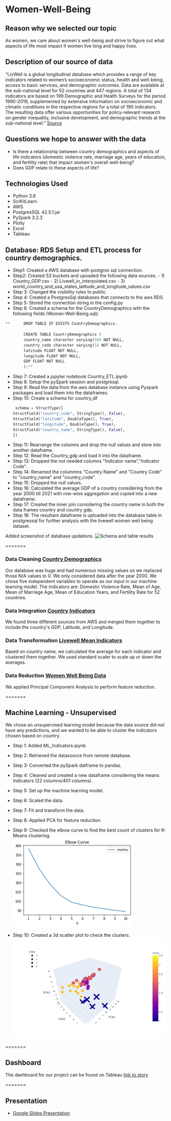 # Women-Well-Being

## Reason why we selected our topic 
As women, we care about women's well-being and strive to figure out what aspects of life most impact if women live long and happy lives.

## Description of our source of data
"LivWell is a global longitudinal database which provides a range of key indicators related to women’s socioeconomic status, health and well-being, access to basic services, and demographic outcomes. Data are available at the sub-national level for 52 countries and 447 regions. A total of 134 indicators are based on 199 Demographic and Health Surveys for the period 1990-2019, supplemented by extensive information on socioeconomic and climatic conditions in the respective regions for a total of 190 indicators. The resulting data offer various opportunities for policy-relevant research on gender inequality, inclusive development, and demographic trends at the sub-national level." [Source]([url](https://www.kaggle.com/datasets/konradb/wellbeing-of-women-in-52-countries?resource=download))

## Questions we hope to answer with the data
- Is there a relationship between country demographics and aspects of life indicators (domestic violence rate, marriage age, years of education, and fertility rate) that impact women's overall well-being?
- Does GDP relate to these aspects of life?

## Technologies Used
- Python 3.8
- SciKitLearn
- AWS
- PostgresSQL 42.5.1.jar
- PySpark 3.2.3
- Plotly
- Excel
- Tableau

## Database: RDS Setup and ETL process for country demographics.

- Step1: Created a AWS database with postgres sql connection.
- Step2: Created S3 buckets and upoaded the following data sources.
       - 1) Country_GDP.csv
       - 2) Livwell_in_interpolated.csv
       - 3) world_country_and_usa_states_latitude_and_longitude_values.csv
- Step 3: Changed the visibility rules to public.
- Step 4: Created a PostgresSql databases that connects to the aws RDS.
- Step 5: Stored the connection string in the config.py
- Step 6: Created a schema for the CountryDemographics with the following fields (Women-Well-Being.sql):
        
```python
**      DROP TABLE IF EXISTS CountryDemographics;

        CREATE TABLE CountryDemographics (
        country_name character varying(50) NOT NULL,
        country_code character varying(5) NOT NULL,
        latitude FLOAT NOT NULL,
        longitude FLOAT NOT NULL,
        GDP FLOAT NOT NULL
        );**
```

- Step 7: Created a jupyter notebook Country_ETL.ipynb
- Step 8: Setup the pySpark session and postgresql.
- Step 9: Read the data from the aws database instance using Pyspark packages and load them into the dataframes.
- Step 10: Create a schema for country_df
   ```python
    schema = StructType([
  StructField("country_code", StringType(), False),  
  StructField("latitude", DoubleType(), True),
  StructField("longitude", DoubleType(), True),
  StructField("country_name", StringType(), False),
  ])
   ```
- Step 11: Rearrange the columns and drop the null values and store into another dataframe.
- Step 12: Read the Country_gdp and load it into the dataframe.
- Step 13: Dropped the not needed columns "Indicator name","Indicator Code".
- Step 14: Renamed the colummns "Country Name" and "Country Code" to "country_name" and "country_code".
- Step 15: Dropped the null values.
- Step 16: Calculated the average GDP of a country considering from the year 2000 till 2021 with row-wise aggregation and copied into a new dataframe.
- Step 17: Created the inner join considering the country name in both the data frames country and country gdp.
- Step 18: The resultant dataframe is uploaded into the database table in postgressql for further analysis with the livewell women well being dataset.

Added screenshot of database updations.
![Schema and table results](https://user-images.githubusercontent.com/111100908/210674327-ba064496-361c-4ee5-8bca-939dbfe21ea4.png)

=======

### Data Cleaning [Country Demographics](https://github.com/Betsy-Kalkwarf/Women-Well-Being/blob/main/CountryDemographics.csv)
Our database was huge and had numerous missing values so we replaced those N/A values to 0. We only considered data after the year 2000. We chose five independent variables to operate as our input in our machine learning model. The indicators are: Domestic Violence Rate, Mean of Age, Mean of Marriage Age, Mean of Education Years, and Fertility Rate for 52 countries. 

### Data Integration [Country Indicators](https://github.com/Betsy-Kalkwarf/Women-Well-Being/blob/main/Country_Indicators.csv)
We found three different sources from AWS and merged them together to include the country's GDP, Latitude, and Longitude. 

### Data Transformation [Livewell Mean Indicators](https://github.com/Betsy-Kalkwarf/Women-Well-Being/blob/main/Livewell_Mean_Indicators.csv)
Based on country name, we calculated the average for each indicator and clustered them together. We used standard scaler to scale up or down the averages. 

### Data Reduction [Women Well Being Data](https://github.com/Betsy-Kalkwarf/Women-Well-Being/blob/main/Women_Wellbeing_data.csv)
We applied Principal Component Analysis to perform feature reduction. 

=======

## Machine Learning - Unsupervised

We chose an unsupervised learning model because the data source did not have any predictions, and we wanted to be able to cluster the indicators chosen based on country.

- Step 1: Added ML_Indicators.ipynb
- Step 2: Retrieved the datasource from remote database.
- Step 3: Converted the pySpark datframe to pandas.
- Step 4: Cleaned and created a new dataframe considering the means Indicators (22 columns/401 columns).
- Step 5: Set up the machine learning model.
- Step 6: Scaled the data.
- Step 7: Fit and transform the data.
- Step 8: Applied PCA for feature reduction.
- Step 9: Checked the elbow curve to find the best count of clusters for K-Means clustering.
![Elbow Curve K6](https://github.com/Betsy-Kalkwarf/Women-Well-Being/blob/main/Resources/Elbow_curve.png)


- Step 10: Created a 3d scatter plot to check the clusters.
![PCA Clusters](https://github.com/Betsy-Kalkwarf/Women-Well-Being/blob/main/Resources/PCA-Cluster.png)

=======

## Dashboard
The dashboard for our project can be found on Tableau
[link to story](https://public.tableau.com/app/profile/betsy.kalkwarf/viz/WomensWellBeing_16739131747520/WomensWellBeing?publish=yes)

=======

## Presentation
- [Google Slides Presentation](https://docs.google.com/presentation/d/1hRlJgyBabrDAQDgSi3ly5Jqvl-1FRBKlJ0P7cGGbLTE/edit#slide=id.g1d494fcdba2_0_0)


